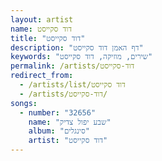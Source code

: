 ```yaml
---
layout: artist
name: דוד סקייסט
title: "דוד סקייסט"
description: "דף האמן דוד סקייסט"
keywords: "שירים, מוזיקה, דוד סקייסט"
permalink: /artists/דוד-סקייסט
redirect_from:
  - /artists/list/דוד סקייסט
  - /artists/דוד-סקייסט/
songs:
  - number: "32656"
    name: "שבע יפול צדיק"
    album: "סינגלים"
    artist: "דוד סקייסט"
---
```

